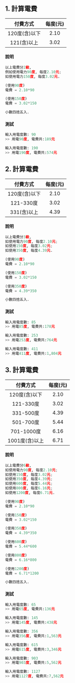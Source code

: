 

## 1. 計算電費

| 付費方式  | 每度(元)|
|:-----------:|:-----------:|
| 120度(含)以下 |  2.10 |
| 121(含)以上   | 3.02  |


#### 說明
``` python
以上電費分2級, 
例如使用電力90度, 每度2.10元; 
如使用電力150度, 每度3.02元.

(使用90度)
電費 = 2.10*90

(使用150度)
電費 = 3.02*150

小數四捨五入.
``` 

#### 測試
``` python
輸入用電度數: 90
>> 用電90度, 電費共:189元

輸入用電度數: 190
>> 用電190度, 電費共:574元
```



## 2. 計算電費

| 付費方式  | 每度(元)|
|:-----------:|:-----------:|
| 120度(含)以下 |  2.10 |
| 121-330度   | 3.02  |
| 331(含)以上 |   4.39  |


#### 說明
``` python
以上電費分3級, 
如使用電力90度, 每度2.10元; 
如使用150度, 每度3.02元; 
如使用350度, 每度4.39元.

(使用90度)
電費 = 2.10*90

(使用150度)
電費 = 3.02*150

(使用350度)
電費 = 4.39*350

小數四捨五入.
``` 

#### 測試
``` python
輸入用電度數: 85
>> 用電85度, 電費共:178元

輸入用電度數: 253
>> 用電253度, 電費共:764元

輸入用電度數: 411
>> 用電411度, 電費共:1,804元
```


## 3. 計算電費

| 付費方式  | 每度(元)|
|:-----------:|:-----------:|
| 120度(含)以下 |  2.10 |
| 121-330度   | 3.02  |
| 331-500度 |   4.39  |
| 501-700度  |  5.44 |
| 701-1000度 |  6.16  |
| 1001度(含)以上 |  6.71 |

#### 說明
``` python
以上電費分6級, 
如使用電力90度, 每度2.10元; 
如使用150度, 每度3.02元; 
如使用350度, 每度4.39元;
如使用600度, 每度5.44元; 
如使用800度, 每度6.16元; 
如使用1200度, 每度6.71元.

(使用90度)
電費 = 2.10*90

(使用150度)
電費 = 3.02*150

(使用350度)
電費 = 4.39*350

(使用600度)
電費 = 5.44*600

(使用800度)
電費 = 6.16*800

(使用1200度)
電費 = 6.71*1200

小數四捨五入.
```  

#### 測試
``` python
輸入用電度數: 65
>> 用電65度, 電費共:136元

輸入用電度數: 145
>> 用電145度, 電費共:438元

輸入用電度數: 356
>> 用電356度, 電費共:1,563元

輸入用電度數: 615
>> 用電615度, 電費共:3,346元

輸入用電度數: 903
>> 用電903度, 電費共:5,562元

輸入用電度數: 1127
>> 用電1127度, 電費共:7,562元
```

